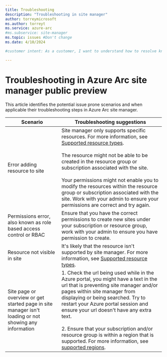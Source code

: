 ```yaml
---
title: Troubleshooting
description: "Troubleshooting in site manager"
author: torreymicrosoft
ms.author: torreyt
ms.service: azure-arc
#ms.subservice: site-manager
ms.topic: issues #Don't change
ms.date: 4/10/2024

#customer intent: As a customer, I want to understand how to resolve known issues I experience in site manager.

---
```


# Troubleshooting in Azure Arc site manager public preview

This article identifies the potential issue prone scenarios and when applicable their troubleshooting steps in Azure Arc site manager.  

| Scenario | Troubleshooting suggestions |
|---------|---------|
| Error adding resource to site | Site manager only supports specific resources. For more information, see [Supported resource types](./overview.md#supported-resource-types).<br><br>The resource might not be able to be created in the resource group or subscription associated with the site.<br><br>Your permissions might not enable you to modify the resources within the resource group or subscription associated with the site. Work with your admin to ensure your permissions are correct and try again. | 
| Permissions error, also known as role based access control or RBAC | Ensure that you have the correct permissions to create new sites under your subscription or resource group, work with your admin to ensure you have permission to create. | 
| Resource not visible in site | It's likely that the resource isn't supported by site manager. For more information, see [Supported resource types](./overview.md#supported-resource-types). | 
| Site page or overview or get started page in site manager isn't loading or not showing any information | 1. Check the url being used while in the Azure portal, you might have a text in the url that is preventing site manager and/or pages within site manager from displaying or being searched. Try to restart your Azure portal session and ensure your url doesn't have any extra text.<br><br>2. Ensure that your subscription and/or resource group is within a region that is supported. For more information, see [supported regions](https://azure.microsoft.com/explore/global-infrastructure/products-by-region/?products=azure-arc&regions=all). | 

